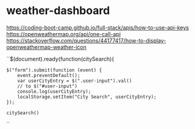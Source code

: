 # weather-dashboard

https://coding-boot-camp.github.io/full-stack/apis/how-to-use-api-keys
https://openweathermap.org/api/one-call-api
https://stackoverflow.com/questions/44177417/how-to-display-openweathermap-weather-icon

``$(document).ready(function(citySearch){

    $("form").submit(function (event) {
        event.preventDefault();
        var userCityEntry = $(".user-input").val()
        // to $("#user-input")
        console.log(userCityEntry);
        localStorage.setItem("City Search", userCityEntry);
    });

    citySearch()
``